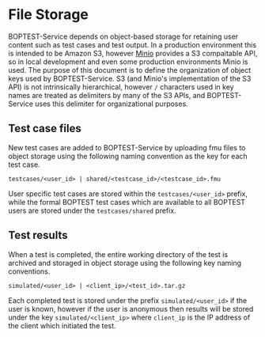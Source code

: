 # File Storage

BOPTEST-Service depends on object-based storage for retaining user content such as test cases and test output. In a production environment this is intended to be Amazon S3, however [Minio](https://min.io) provides a S3 compaitable API, so in local development and even some production environments Minio is used. The purpose of this document is to define the organization of object keys used by BOPTEST-Service. S3 (and Minio's implementation of the S3 API) is not intrinsically hierarchical, however `/` characters used in key names are treated as delimiters by many of the S3 APIs, and BOPTEST-Service uses this delimiter for organizational purposes.

## Test case files

New test cases are added to BOPTEST-Service by uploading fmu files to object storage using the following naming convention as the key for each test case.
```
testcases/<user_id> | shared/<testcase_id>/<testcase_id>.fmu
```
User specific test cases are stored within the `testcases/<user_id>` prefix, while the formal BOPTEST test cases which are available to all BOPTEST users are stored under the `testcases/shared` prefix.

## Test results

When a test is completed, the entire working directory of the test is archived and storaged in object storage using the following key naming conventions.
```
simulated/<user_id> | <client_ip>/<test_id>.tar.gz
```
Each completed test is stored under the prefix `simulated/<user_id>` if the user is known, however if the user is anonymous then results will be stored under the key `simulated/<client_ip>` where `client_ip` is the IP address of the client which initiated the test.
